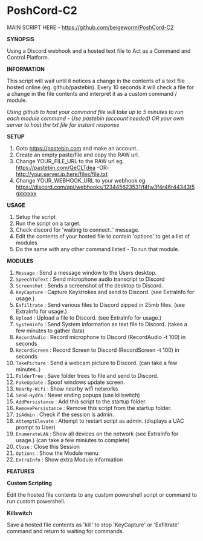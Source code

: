 # PoshCord-C2

MAIN SCRIPT HERE - https://github.com/beigeworm/PoshCord-C2

**SYNOPSIS**

Using a Discord webhook and a hosted text file to Act as a Command and Control Platform.

**INFORMATION**

This script will wait until it notices a change in the contents of a text file hosted online (eg. github/pastebin).
Every 10 seconds it will check a file for a change in the file contents and interpret it as a custom command / module.

*Using github to host your command file will take up to 5 minutes to run each module command - Use pastebin (account needed) OR your own server to host the txt file for instant response* 

**SETUP**
1. Goto https://pastebin.com and make an account..
2. Create an empty paste/file and copy the RAW url.
3. Change YOUR_FILE_URL to the RAW url  eg. https://pastebin.com/QeCLTdea -OR- http://your.server.ip.here/files/file.txt 
4. Change YOUR_WEBHOOK_URL to your webhook eg. https://discord.com/api/webhooks/123445623531/f4fw3f4r46r44343t5gxxxxxx

**USAGE**
1. Setup the script
2. Run the script on a target.
3. Check discord for 'waiting to connect..' message.
4. Edit the contents of your hosted file to contain 'options' to get a list of modules
5. Do the same with any other command listed - To run that module.

**MODULES**
1. `Message` : Send a message window to the Users desktop.
2. `SpeechToText`  : Send microphone audio transcript to Discord       
3. `Screenshot`  : Sends a screenshot of the desktop to Discord.      
4. `KeyCapture`   : Capture Keystrokes and send to Discord. (see ExtraInfo for usage.)          
5. `Exfiltrate` : Send various files to Discord zipped in 25mb files. (see ExtraInfo for usage.)                   
6. `Upload` : Upload a file to Discord. (see ExtraInfo for usage.)     
7. `Systeminfo` : Send System information as text file to Discord. (takes a few minutes to gather data)
8. `RecordAudio`  : Record microphone to Discord (RecordAudio -t 100) in seconds
9. `RecordScreen`  : Record Screen to Discord (RecordScreen -t 100) in seconds
10. `TakePicture` : Send a webcam picture to Discord. (can take a few minutes..)
11. `FolderTree` : Save folder trees to file and send to Discord.
12. `FakeUpdate` : Spoof windows update screen.
13. `Nearby-Wifi` : Show nearby wifi networks
14. `Send-Hydra` : Never ending popups (use killswitch)            
15. `AddPersistance` : Add this script to the startup folder.         
16. `RemovePersistance` : Remove this script from the startup folder.               
17. `IsAdmin`  : Check if the session is admin.             
18. `AttemptElevate` : Attempt to restart script as admin. (displays a UAC prompt to User)  
19. `EnumerateLAN`  : Show all devices on the network (see ExtraInfo for usage.) (can take a few miniutes to complete)    
20. `Close`  : Close this Session                          
21. `Options`  : Show the Module menu
22. `ExtraInfo`  : Show extra Module information


**FEATURES**

**Custom Scripting**

Edit the hosted file contents to any custom powershell script or command to run custom powershell.

**Killswitch**

Save a hosted file contents as 'kill' to stop 'KeyCapture' or 'Exfiltrate' command and return to waiting for commands.